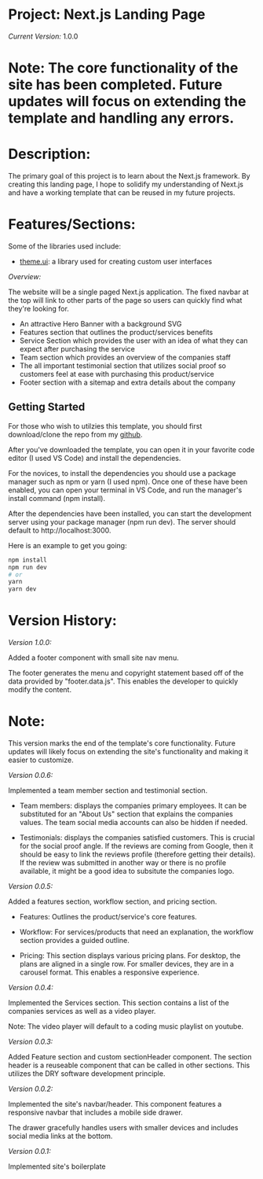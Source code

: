 # Project: Next.js Landing Page

_Current Version:_ 1.0.0

# Note: The core functionality of the site has been completed. Future updates will focus on extending the template and handling any errors.

# Description:

The primary goal of this project is to learn about the Next.js framework. By
creating this landing page, I hope to solidify my understanding of Next.js and
have a working template that can be reused in my future projects.

# Features/Sections:

Some of the libraries used include:

- [theme.ui](https://theme-ui.com/): a library used for creating custom user
  interfaces

_Overview:_

The website will be a single paged Next.js application. The fixed navbar at the
top will link to other parts of the page so users can quickly find what they're
looking for.

- An attractive Hero Banner with a background SVG
- Features section that outlines the product/services benefits
- Service Section which provides the user with an idea of what they can expect
  after purchasing the service
- Team section which provides an overview of the companies staff
- The all important testimonial section that utilizes social proof so customers
  feel at ease with purchasing this product/service
- Footer section with a sitemap and extra details about the company

## Getting Started

For those who wish to utilzies this template, you should first download/clone
the repo from my [github](https://github.com/IM-Deane/nextjs-landing-page).

After you've downloaded the template, you can open it in your favorite code
editor (I used VS Code) and install the dependencies.

For the novices, to install the dependencies you should use a package manager
such as npm or yarn (I used npm). Once one of these have been enabled, you can
open your terminal in VS Code, and run the manager's install command (npm
install).

After the dependencies have been installed, you can start the development server
using your package manager (npm run dev). The server should default to
http://localhost:3000.

Here is an example to get you going:

```bash
npm install
npm run dev
# or
yarn
yarn dev
```

# Version History:

_Version 1.0.0:_

Added a footer component with small site nav menu.

The footer generates the menu and copyright statement based off of the data
provided by "footer.data.js". This enables the developer to quickly modify the
content.

# Note:

This version marks the end of the template's core functionality. Future updates
will likely focus on extending the site's functionality and making it easier to
customize.

_Version 0.0.6:_

Implemented a team member section and testimonial section.

- Team members: displays the companies primary employees. It can be substituted
  for an "About Us" section that explains the companies values. The team social
  media accounts can also be hidden if needed.

- Testimonials: displays the companies satisfied customers. This is crucial for
  the social proof angle. If the reviews are coming from Google, then it should
  be easy to link the reviews profile (therefore getting their details). If the
  review was submitted in another way or there is no profile available, it might
  be a good idea to subsitute the companies logo.

_Version 0.0.5:_

Added a features section, workflow section, and pricing section.

- Features: Outlines the product/service's core features.

- Workflow: For services/products that need an explanation, the workflow section
  provides a guided outline.

- Pricing: This section displays various pricing plans. For desktop, the plans
  are aligned in a single row. For smaller devices, they are in a carousel
  format. This enables a responsive experience.

_Version 0.0.4:_

Implemented the Services section. This section contains a list of the companies
services as well as a video player.

Note: The video player will default to a coding music playlist on youtube.

_Version 0.0.3:_

Added Feature section and custom sectionHeader component. The section header is
a reuseable component that can be called in other sections. This utilizes the
DRY software development principle.

_Version 0.0.2:_

Implemented the site's navbar/header. This component features a responsive
navbar that includes a mobile side drawer.

The drawer gracefully handles users with smaller devices and includes social
media links at the bottom.

_Version 0.0.1:_

Implemented site's boilerplate
